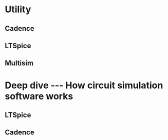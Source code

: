 # Utility
## Cadence
## LTSpice
## Multisim
# Deep dive --- How circuit simulation software works
## LTSpice
## Cadence